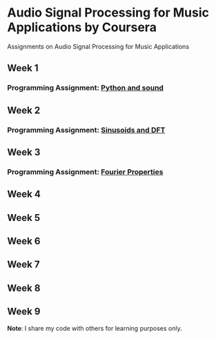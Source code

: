 # Audio Signal Processing for Music Applications by Coursera
Assignments on Audio Signal Processing for Music Applications

## Week 1
### Programming Assignment: [Python and sound](https://github.com/pvardanis/audio-signal-processing-for-music-applications/tree/master/A1)

## Week 2
### Programming Assignment: [Sinusoids and DFT](https://github.com/pvardanis/audio-signal-processing-for-music-applications/tree/master/A2)

## Week 3

### Programming Assignment: [Fourier Properties](https://github.com/pvardanis/audio-signal-processing-for-music-applications/tree/master/A3)

## Week 4

## Week 5

## Week 6

## Week 7

## Week 8

## Week 9

**Note**: I share my code with others for learning purposes only.
